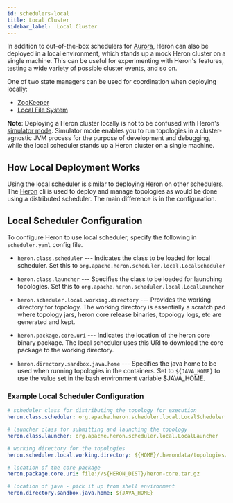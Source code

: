 ```yaml
---
id: schedulers-local
title: Local Cluster
sidebar_label:  Local Cluster
---
```


In addition to out-of-the-box schedulers for
[Aurora](schedulers-aurora-cluster), Heron can also be deployed in a local environment, which
stands up a mock Heron cluster on a single machine. This can be useful for
experimenting with Heron's features, testing a wide variety of possible cluster
events, and so on.

One of two state managers can be used for coordination when deploying locally:

* [ZooKeeper](state-managers-zookeeper)
* [Local File System](state-managers-local-fs)

**Note**: Deploying a Heron cluster locally is not to be confused with Heron's
[simulator mode](guides-simulator-mode). Simulator mode enables
you to run topologies in a cluster-agnostic JVM process for the purpose of
development and debugging, while the local scheduler stands up a Heron cluster
on a single machine.

## How Local Deployment Works

Using the local scheduler is similar to deploying Heron on other schedulers.
The [Heron](user-manuals-heron-cli) cli is used to deploy and manage topologies
as would be done using a distributed scheduler. The main difference is in
the configuration.

## Local Scheduler Configuration

To configure Heron to use local scheduler, specify the following in `scheduler.yaml`
config file.

* `heron.class.scheduler` --- Indicates the class to be loaded for local scheduler.
Set this to `org.apache.heron.scheduler.local.LocalScheduler`

* `heron.class.launcher` --- Specifies the class to be loaded for launching
topologies. Set this to `org.apache.heron.scheduler.local.LocalLauncher`

* `heron.scheduler.local.working.directory` --- Provides the working
directory for topology. The working directory is essentially a scratch pad where
topology jars, heron core release binaries, topology logs, etc are generated and kept.

* `heron.package.core.uri` --- Indicates the location of the heron core binary package.
The local scheduler uses this URI to download the core package to the working directory.

* `heron.directory.sandbox.java.home` --- Specifies the java home to
be used when running topologies in the containers. Set to `${JAVA_HOME}` to
use the value set in the bash environment variable $JAVA_HOME.

### Example Local Scheduler Configuration

```yaml
# scheduler class for distributing the topology for execution
heron.class.scheduler: org.apache.heron.scheduler.local.LocalScheduler

# launcher class for submitting and launching the topology
heron.class.launcher: org.apache.heron.scheduler.local.LocalLauncher

# working directory for the topologies
heron.scheduler.local.working.directory: ${HOME}/.herondata/topologies/${CLUSTER}/${TOPOLOGY}

# location of the core package
heron.package.core.uri: file://${HERON_DIST}/heron-core.tar.gz

# location of java - pick it up from shell environment
heron.directory.sandbox.java.home: ${JAVA_HOME}
```

